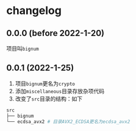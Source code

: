 # changelog

## 0.0.0 (before 2022-1-20)

项目叫`bignum`

## 0.0.1 (2022-1-25)

1. 项目`bignum`更名为`crypto`
2. 添加`miscellaneous`目录存放杂项代码
3. 改变了`src`目录的结构：如下

```bash
src
├── bignum
└── ecdsa_avx2 # 目录AVX2_ECDSA更名为ecdsa_avx2
```

